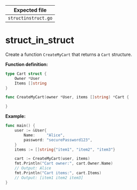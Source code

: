 | Expected file       |
| ------------------- |
| `structinstruct.go` |

# struct_in_struct

Create a function `CreateMyCart` that returns a `Cart` structure.

**Function definition:**

```go
type Cart struct {
    Owner *User
    Items []string
}

func CreateMyCart(owner *User, items []string) *Cart {

}
```

**Example:**

```go
func main() {
    user := &User{
        Name:     "Alice",
        password: "securePassword123",
    }
    items := []string{"item1", "item2", "item3"}

    cart := CreateMyCart(user, items)
    fmt.Println("Cart owner:", cart.Owner.Name)
    // Output: Alice
    fmt.Println("Cart items:", cart.Items)
    // Output: [item1 item2 item3]
}
```
